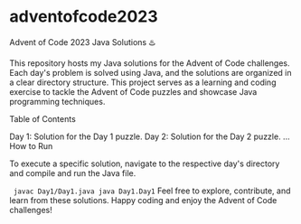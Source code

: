 # adventofcode2023
Advent of Code 2023 Java Solutions ♨️

This repository hosts my Java solutions for the Advent of Code challenges. Each day's problem is solved using Java, and the solutions are organized in a clear directory structure. This project serves as a learning and coding exercise to tackle the Advent of Code puzzles and showcase Java programming techniques.

Table of Contents

Day 1: Solution for the Day 1 puzzle.
Day 2: Solution for the Day 2 puzzle.
...
How to Run

To execute a specific solution, navigate to the respective day's directory and compile and run the Java file.

`
javac Day1/Day1.java
java Day1.Day1`
Feel free to explore, contribute, and learn from these solutions. Happy coding and enjoy the Advent of Code challenges!
